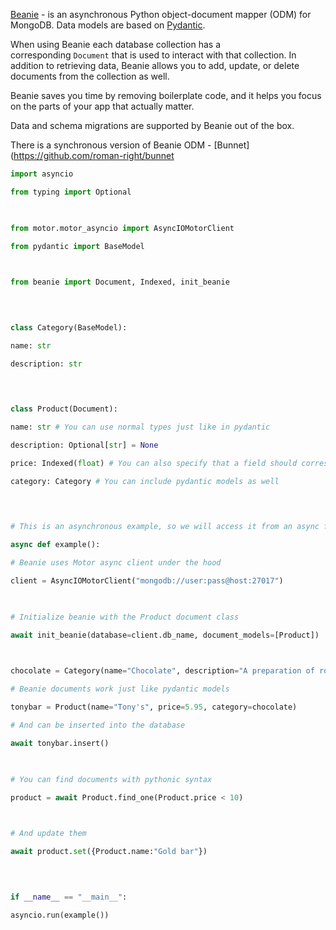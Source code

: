 [Beanie](https://github.com/roman-right/beanie) - is an asynchronous Python object-document mapper (ODM) for MongoDB. Data models are based on [Pydantic](https://pydantic-docs.helpmanual.io/).

When using Beanie each database collection has a corresponding `Document` that is used to interact with that collection. In addition to retrieving data, Beanie allows you to add, update, or delete documents from the collection as well.

Beanie saves you time by removing boilerplate code, and it helps you focus on the parts of your app that actually matter.

Data and schema migrations are supported by Beanie out of the box.

There is a synchronous version of Beanie ODM - [Bunnet](https://github.com/roman-right/bunnet

```python
import asyncio

from typing import Optional

  

from motor.motor_asyncio import AsyncIOMotorClient

from pydantic import BaseModel

  

from beanie import Document, Indexed, init_beanie

  
  

class Category(BaseModel):

name: str

description: str

  
  

class Product(Document):

name: str # You can use normal types just like in pydantic

description: Optional[str] = None

price: Indexed(float) # You can also specify that a field should correspond to an index

category: Category # You can include pydantic models as well

  
  

# This is an asynchronous example, so we will access it from an async function

async def example():

# Beanie uses Motor async client under the hood

client = AsyncIOMotorClient("mongodb://user:pass@host:27017")

  

# Initialize beanie with the Product document class

await init_beanie(database=client.db_name, document_models=[Product])

  

chocolate = Category(name="Chocolate", description="A preparation of roasted and ground cacao seeds.")

# Beanie documents work just like pydantic models

tonybar = Product(name="Tony's", price=5.95, category=chocolate)

# And can be inserted into the database

await tonybar.insert()

  

# You can find documents with pythonic syntax

product = await Product.find_one(Product.price < 10)

  

# And update them

await product.set({Product.name:"Gold bar"})

  
  

if __name__ == "__main__":

asyncio.run(example())

